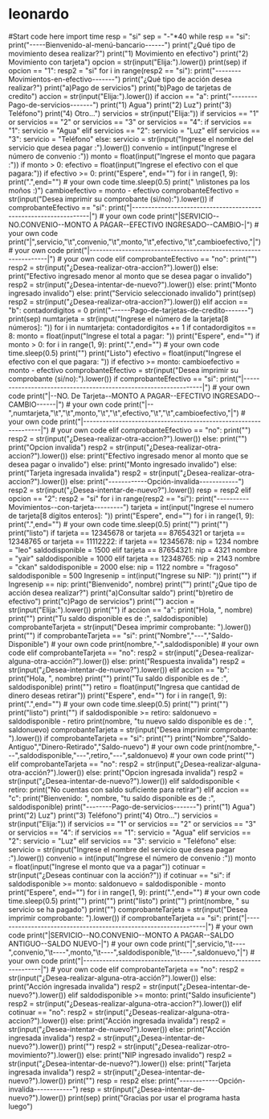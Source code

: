 # leonardo
#Start code here
import time
resp = "si"
sep = "-"*40
while resp == "si":
  print("-----Bienvenido-al-menú-bancario------")
  print("¿Qué tipo de movimiento desea realizar?")
  print("1) Movimiento en efectivo")
  print("2) Movimiento con tarjeta")
  opcion = str(input("Elija:").lower())
  print(sep)
  if opcion == "1":
    resp2 = "si"
    for i in range(resp2 == "si"):
      print("--------Movimientos-en-efectivo-------")
      print("¿Qué tipo de acción desea realizar?")
      print("a)Pago de servicios")
      print("b)Pago de tarjetas de credito")
      accion = str(input("Elija:").lower())
      if accion == "a":
        print("--------Pago-de-servicios-------")
        print("1) Agua")
        print("2) Luz")
        print("3) Teléfono")
        print("4) Otro...")
        servicios = str(input("Elija:"))
        if servicios == "1" or servicios == "2" or servicios == "3" or servicios == "4":
          if servicios == "1":
            servicio = "Agua"
          elif servicios == "2":
            servicio = "Luz"
          elif servicios == "3":
            servicio = "Teléfono"
          else:
            servicio = str(input("Ingrese el nombre del servicio que desea pagar :").lower())
          convenio = int(input("Ingrese el número de convenio :"))
          monto = float(input("Ingrese el monto que pagara :"))
          if monto > 0:
            efectivo = float(input("Ingrese el efectivo con el que pagara:"))
            if efectivo >= 0:
              print("Espere", end="")
              for i in range(1, 9):
                print(".",end="") # your own code
                time.sleep(0.5)
              print("   \nlistones pa los moños :)")
              cambioefectivo = monto - efectivo
              comprobanteEfectivo = str(input("Desea imprimir su comprobante (si/no):").lower())
              if comprobanteEfectivo == "si":
                print("|-----------------------------------------------------------------|") # your own code
                print("|SERVICIO--NO.CONVENIO--MONTO A PAGAR--EFECTIVO INGRESADO--CAMBIO-|") # your own code
                print("|",servicio,"\t",convenio,"\t",monto,"\t",efectivo,"\t",cambioefectivo,"|") # your own code
                print("|-----------------------------------------------------------------|") # your own code
              elif comprobanteEfectivo == "no":
                print("")
                resp2 = str(input("¿Desea-realizar-otra-accion?").lower())
              else:
                print("Efectivo ingresado menor al monto que se desea pagar o invalido")
                resp2 = str(input("¿Desea-intentar-de-nuevo?").lower())
          else:
            print("Monto ingresado invalido")
        else:
          print("Servicio seleccionado invalido")
        print(sep)
        resp2 = str(input("¿Desea-realizar-otra-accion?").lower())
      elif accion == "b":
        contadordigitos = 0
        print("------Pago-de-tarjetas-de-credito-------")
        print(sep)
        numtarjeta = str(input("Ingrese el número de la tarjeta[8 números]: "))
        for i in numtarjeta:
          contadordigitos += 1
        if contadordigitos == 8:
          monto = float(input("Ingrese el total a pagar: "))
          print("Espere", end="")
          if monto > 0:
            for i in range(1, 9):
              print(".",end="") # your own code
              time.sleep(0.5)
            print("")
            print("Listo")
            efectivo = float(input("Ingrese el efectivo con el que pagara: "))
            if efectivo >= monto:
              cambioefectivo = monto - efectivo
              comprobanteEfectivo = str(input("Desea imprimir su comprobante (si/no):").lower())
              if comprobanteEfectivo == "si":
                print("|-----------------------------------------------------------------|") # your own code
                print("|--NO. De Tarjeta--MONTO A PAGAR--EFECTIVO INGRESADO--CAMBIO------|") # your own code
                print("|--",numtarjeta,"\t","\t",monto,"\t","\t",efectivo,"\t","\t",cambioefectivo,"|") # your own code
                print("|-----------------------------------------------------------------|") # your own code
              elif comprobanteEfectivo == "no":
                print("")
                resp2 = str(input("¿Desea-realizar-otra-accion?").lower())
              else:
                print("")
                print("Opcion invalida")
                resp2 = str(input("¿Desea-realizar-otra-accion?").lower())
            else:
              print("Efectivo ingresado menor al monto que se desea pagar o invalido")
          else:
            print("Monto ingresado invalido")
        else:
          print("Tarjeta ingresada invalida")
        resp2 = str(input("¿Desea-realizar-otra-accion?").lower())
      else:
        print("------------Opción-invalida------------")
        resp2 = str(input("¿Desea-intentar-de-nuevo?").lower())
      resp = resp2
  elif opcion == "2":
    resp2 = "si"
    for i in range(resp2 == "si"):
      print("----------Movimientos--con-tarjeta---------")
      tarjeta = int(input("Ingrese el numero de tarjeta[8 dígitos enteros]: "))
      print("Espere", end="")
      for i in range(1, 9):
        print(".",end="") # your own code
        time.sleep(0.5)
      print("")
      print("")
      print("listo")
      if tarjeta == 12345678 or tarjeta == 87654321 or tarjeta == 12348765 or tarjeta == 11112222:
        if tarjeta == 12345678:
          nip = 1234
          nombre = "leo"
          saldodisponible = 1500
        elif tarjeta == 87654321:
          nip = 4321
          nombre = "yair"
          saldodisponible = 1000
        elif tarjeta == 12348765:
          nip = 2143
          nombre = "ckan"
          saldodisponible = 2000
        else:
          nip = 1122
          nombre = "fragoso"
          saldodisponible = 500
        Ingresenip = int(input("Ingrese su NIP: "))
        print("")
        if Ingresenip == nip:
          print("Bienvenido", nombre)
          print("")
          print("¿Que tipo de acción desea realizar?")
          print("a)Consultar saldo")
          print("b)retiro de efectivo")
          print("c)Pago de servicios")
          print("")
          accion = str(input("Elija:").lower())
          print("")
          if accion == "a":
            print("Hola, ", nombre)
            print("")
            print("Tu saldo disponible es de :", saldodisponible)
            comprobanteTarjeta = str(input("Desea imprimir comprobante: ").lower())
            print("")
            if comprobanteTarjeta == "si":
              print("Nombre","---","Saldo-Disponible") # your own code
              print(nombre,"-",saldodisponible) # your own code
            elif comprobanteTarjeta == "no":
              resp2 = str(input("¿Desea-realizar-alguna-otra-acción?").lower())
            else:
              print("Respuesta invalida")
              resp2 = str(input("¿Desea-intentar-de-nuevo?").lower())
          elif accion == "b":
            print("Hola, ", nombre)
            print("")
            print("Tu saldo disponible es de :", saldodisponible)
            print("")
            retiro = float(input("Ingresa que cantidad de dinero deseas retirar"))
            print("Espere", end="")
            for i in range(1, 9):
              print(".",end="") # your own code
              time.sleep(0.5)
            print("")
            print("")
            print("listo")
            print("")
            if saldodisponible >= retiro:
              saldonuevo = saldodisponible - retiro
              print(nombre, "tu nuevo saldo disponible es de : ", saldonuevo)
              comprobanteTarjeta = str(input("Desea imprimir comprobante: ").lower())
              if comprobanteTarjeta == "si":
                print("")
                print("Nombre","Saldo-Antiguo","Dinero-Retirado","Saldo-nuevo") # your own code
                print(nombre,"---",saldodisponible,"---",retiro,"---",saldonuevo) # your own code
                print("")
              elif comprobanteTarjeta == "no":
                resp2 = str(input("¿Desea-realizar-alguna-otra-acción?").lower())
              else:
                print("Opcion ingresada invalida")
                resp2 = str(input("¿Desea-intentar-de-nuevo?").lower())
            elif saldodisponible < retiro:
              print("No cuentas con saldo suficiente para retirar")
          elif accion == "c":
            print("Bienvenido: ", nombre, "tu saldo disponible es de :", saldodisponible)
            print("--------Pago-de-servicios-------")
            print("1) Agua")
            print("2) Luz")
            print("3) Teléfono")
            print("4) Otro...")
            servicios = str(input("Elija:"))
            if servicios == "1" or servicios == "2" or servicios == "3" or servicios == "4":
              if servicios == "1":
                servicio = "Agua"
              elif servicios == "2":
                servicio = "Luz"
              elif servicios == "3":
                servicio = "Teléfono"
              else:
                servicio = str(input("Ingrese el nombre del servicio que desea pagar :").lower())
              convenio = int(input("Ingrese el número de convenio :"))
              monto = float(input("Ingrese el monto que va a pagar"))
              cotinuar = str(input("¿Deseas continuar con la acción?"))
              if cotinuar == "si":
                if saldodisponible >= monto:
                  saldonuevo = saldodisponible - monto
                  print("Espere", end="")
                  for i in range(1, 9):
                    print(".",end="") # your own code
                    time.sleep(0.5)
                  print("")
                  print("")
                  print("listo")
                  print("")
                  print(nombre, " su servicio se ha pagado")
                  print("")
                  comprobanteTarjeta = str(input("Desea imprimir comprobante: ").lower())
                  if comprobanteTarjeta == "si":
                    print("|-----------------------------------------------------------------|") # your own code
                    print("|SERVICIO--NO.CONVENIO--MONTO A PAGAR--SALDO ANTIGUO--SALDO NUEVO-|") # your own code
                    print("|",servicio,"\t----",convenio,"\t----",monto,"\t----",saldodisponible,"\t----",saldonuevo,"|") # your own code
                    print("|-----------------------------------------------------------------|") # your own code
                  elif comprobanteTarjeta == "no":
                    resp2 = str(input("¿Desea-realizar-alguna-otra-acción?").lower())
                  else:
                    print("Acción ingresada invalida")
                    resp2 = str(input("¿Desea-intentar-de-nuevo?").lower())
                elif saldodisponible >= monto:
                  print("Saldo insuficiente")
                  resp2 = str(input("¿Deseas-realizar-alguna-otra-accion?").lower())
              elif cotinuar == "no":
                resp2 = str(input("¿Deseas-realizar-alguna-otra-accion?").lower())
              else:
                print("Acción ingresada invalida")
                resp2 = str(input("¿Desea-intentar-de-nuevo?").lower())
          else:
            print("Acción ingresada invalida")
            resp2 = str(input("¿Desea-intentar-de-nuevo?").lower())
          print("")
          resp2 = str(input("¿Desea-realizar-otro-movimiento?").lower())
        else:
          print("NIP ingresado invalido")
          resp2 = str(input("¿Desea-intentar-de-nuevo?").lower())
      else:
        print("Tarjeta ingresada invalida")
        resp2 = str(input("¿Desea-intentar-de-nuevo?").lower())
      print("")
      resp = resp2
  else:
    print("------------Opción-invalida------------")
    resp = str(input("¿Desea-intentar-de-nuevo?").lower())
    print(sep)
print("Gracias por usar el programa hasta luego")
